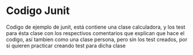 # Codigo Junit
Codigo de ejemplo de junit, está contiene una clase calculadora, y los test para ésta clase con los respectivos comentarios que explican que hace el codigo, así tambien como una clase persona, pero sin los test creados, por si quieren practicar creando test para dicha clase
